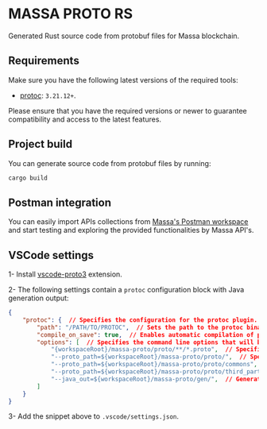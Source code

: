 # MASSA PROTO RS

Generated Rust source code from protobuf files for Massa blockchain.

Requirements
------------

Make sure you have the following latest versions of the required tools:

- [protoc](https://grpc.io/docs/protoc-installation/): `3.21.12+`. 

Please ensure that you have the required versions or newer to guarantee compatibility and access to the latest features.

Project build
-------------

You can generate source code from protobuf files by running: 
```bash
cargo build
```

Postman integration
-------------------
You can easily import APIs collections from [Massa's Postman workspace](https://www.postman.com/massalabs) and start testing and exploring the provided functionalities by Massa API's.

VSCode settings
------------------

1- Install [vscode-proto3](https://marketplace.visualstudio.com/items?itemName=zxh404.vscode-proto3) extension.

2- The following settings contain a `protoc` configuration block with Java generation output:

```json
{
    "protoc": {  // Specifies the configuration for the protoc plugin.
        "path": "/PATH/TO/PROTOC",  // Sets the path to the protoc binary that will be used to compile the protobuf files.
        "compile_on_save": true,  // Enables automatic compilation of protobuf files when they are saved.
        "options": [  // Specifies the command line options that will be passed to protoc.
            "{workspaceRoot}/massa-proto/proto/**/*.proto",  // Specifies the path to the protobuf files that should be compiled.
            "--proto_path=${workspaceRoot}/massa-proto/proto/",  // Specifies the directory to search for imported protobuf files.
            "--proto_path=${workspaceRoot}/massa-proto/proto/commons",  // Specifies the directory to search for imported common protobuf files.
            "--proto_path=${workspaceRoot}/massa-proto/proto/third_party",  // Specifies the directory to search for imported third_party protobuf files.
            "--java_out=${workspaceRoot}/massa-proto/gen/",  // Generates Java code from the protobuf files.
        ]
    }
}
```

3- Add the snippet above to `.vscode/settings.json`.
